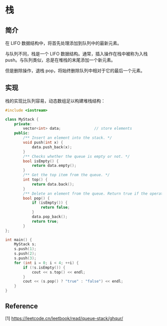 # 栈

## 简介

在 LIFO 数据结构中，将首先处理添加到队列中的最新元素。

与队列不同，栈是一个 LIFO 数据结构。通常，插入操作在栈中被称为入栈 push。与队列类似，总是在堆栈的末尾添加一个新元素。

但是删除操作，退栈 pop，将始终删除队列中相对于它的最后一个元素。

## 实现

栈的实现比队列容易，动态数组足以构建堆栈结构：

```c++
#include <iostream>

class MyStack {
    private:
        vector<int> data;               // store elements
    public:
        /** Insert an element into the stack. */
        void push(int x) {
            data.push_back(x);
        }
        /** Checks whether the queue is empty or not. */
        bool isEmpty() {
            return data.empty();
        }
        /** Get the top item from the queue. */
        int top() {
            return data.back();
        }
        /** Delete an element from the queue. Return true if the operation is successful. */
        bool pop() {
            if (isEmpty()) {
                return false;
            }
            data.pop_back();
            return true;
        }
};

int main() {
    MyStack s;
    s.push(1);
    s.push(2);
    s.push(3);
    for (int i = 0; i < 4; ++i) {
        if (!s.isEmpty()) {
            cout << s.top() << endl;
        }
        cout << (s.pop() ? "true" : "false") << endl;
    }
}
```

## Reference

[1] <https://leetcode.cn/leetbook/read/queue-stack/ghqur/>
